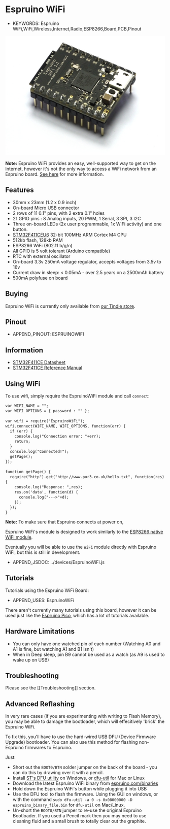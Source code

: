 <!--- Copyright (c) 2013 Gordon Williams, Pur3 Ltd. See the file LICENSE for copying permission. -->
Espruino WiFi
=============

* KEYWORDS: Espruino WiFi,WiFi,Wireless,Internet,Radio,ESP8266,Board,PCB,Pinout

![Espruino WiFi](WiFi/angled.jpg)

**Note:** Espruino WiFi provides an easy, well-supported way to get on the Internet, however it's not the only way to access a WiFi network from an Espruino board. [See here](/Internet#related-pages) for more information.

Features
-------

* 30mm x 23mm (1.2 x 0.9 inch)
* On-board Micro USB connector
* 2 rows of 11 0.1" pins, with 2 extra 0.1" holes
* 21 GPIO pins : 8 Analog inputs, 20 PWM, 1 Serial, 3 SPI, 3 I2C
* Three on-board LEDs (2x user programmable, 1x WiFi activity) and one button.
* [STM32F411CEU6](/datasheets/STM32F411xE.pdf) 32-bit 100MHz ARM Cortex M4 CPU
* 512kb flash, 128kb RAM
* ESP8266 WiFi (802.11 b/g/n)
* All GPIO is 5 volt tolerant (Arduino compatible)
* RTC with external oscillator
* On-board 3.3v 250mA voltage regulator, accepts voltages from 3.5v to 16v
* Current draw in sleep: &lt; 0.05mA - over 2.5 years on a 2500mAh battery
* 500mA polyfuse on board

<a name="buy"></a>Buying
------

<!-- You can now get an Espruino WiFi from several different distributors. [Click here to see them.](/Order) -->
Espruino WiFi is currently only available from [our Tindie store](https://www.tindie.com/products/gfwilliams/espruino-wifi).


Pinout
------

* APPEND_PINOUT: ESPRUINOWIFI


Information
-----------

* [STM32F411CE Datasheet](/datasheets/STM32F411xE.pdf)
* [STM32F411CE Reference Manual](/datasheets/STM32F411xE_ref.pdf)


Using WiFi
----------

To use wifi, simply require the EspruinoWiFi module and call `connect`:

```
var WIFI_NAME = "";
var WIFI_OPTIONS = { password : "" };

var wifi = require("EspruinoWiFi");
wifi.connect(WIFI_NAME, WIFI_OPTIONS, function(err) {
  if (err) {
    console.log("Connection error: "+err);
    return;
  }
  console.log("Connected!");
  getPage();
});

function getPage() {
  require("http").get("http://www.pur3.co.uk/hello.txt", function(res) {
    console.log("Response: ",res);
    res.on('data', function(d) {
      console.log("--->"+d);
    });
  });
}
```

**Note:** To make sure that Espruino connects at power on, 

Espruino WiFi's module is designed to work similarly to the [ESP8266 native WiFi module](http://www.espruino.com/Reference#Wifi). 

Eventually you will be able to use the `WiFi` module directly with Espruino WiFi, but this is still in development.

* APPEND_JSDOC: ../devices/EspruinoWiFi.js


Tutorials
---------

Tutorials using the Espruino WiFi Board:

* APPEND_USES: EspruinoWiFi

There aren't currently many tutorials using this board, however it can be used just like the [Espruino Pico](/Pico), which has a lot of tutorials available.


Hardware Limitations
------------------

* You can only have one watched pin of each number (Watching A0 and A1 is fine, but watching A1 and B1 isn't)
* When in Deep sleep, pin B9 cannot be used as a watch (as A9 is used to wake up on USB)


Troubleshooting
-------------

Please see the [[Troubleshooting]] section.


Advanced Reflashing
-----------------

In very rare cases (if you are experimenting with writing to Flash Memory), you may be able to damage the bootloader, which will effecitively 'brick' the Espruino WiFi.

To fix this, you'll have to use the hard-wired USB DFU (Device Firmware Upgrade) bootloader. You can also use this method for flashing non-Espruino firmwares to Espruino.

Just:

* Short out the `BOOT0/BTN` solder jumper on the back of the board - you can do this by drawing over it with a pencil.
* Install [ST's DFU utility](http://www.st.com/web/en/catalog/tools/FM147/CL1794/SC961/SS1533/PF257916) on Windows, or [dfu-util](http://dfu-util.sourceforge.net/) for Mac or Linux
* Download the latest Espruino WiFi binary from [espruino.com/binaries](http://www.espruino.com/binaries/)
* Hold down the Espruino WiFi's button while plugging it into USB
* Use the DFU tool to flash the firmware. Using the GUI on windows, or with the command `sudo dfu-util -a 0 -s 0x08000000 -D espruino_binary_file.bin` for `dfu-util` on Mac/Linux.
* Un-short the `BOOT0/BTN` jumper to re-use the original Espruino Bootloader. If you used a Pencil mark then you may need to use cleaning fluid and a small brush to totally clear out the graphite.
